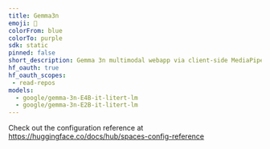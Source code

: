 ```yaml
---
title: Gemma3n
emoji: 🏢
colorFrom: blue
colorTo: purple
sdk: static
pinned: false
short_description: Gemma 3n multimodal webapp via client-side MediaPipe LLM API
hf_oauth: true
hf_oauth_scopes:
 - read-repos
models:
  - google/gemma-3n-E4B-it-litert-lm
  - google/gemma-3n-E2B-it-litert-lm
---
```

Check out the configuration reference at https://huggingface.co/docs/hub/spaces-config-reference
